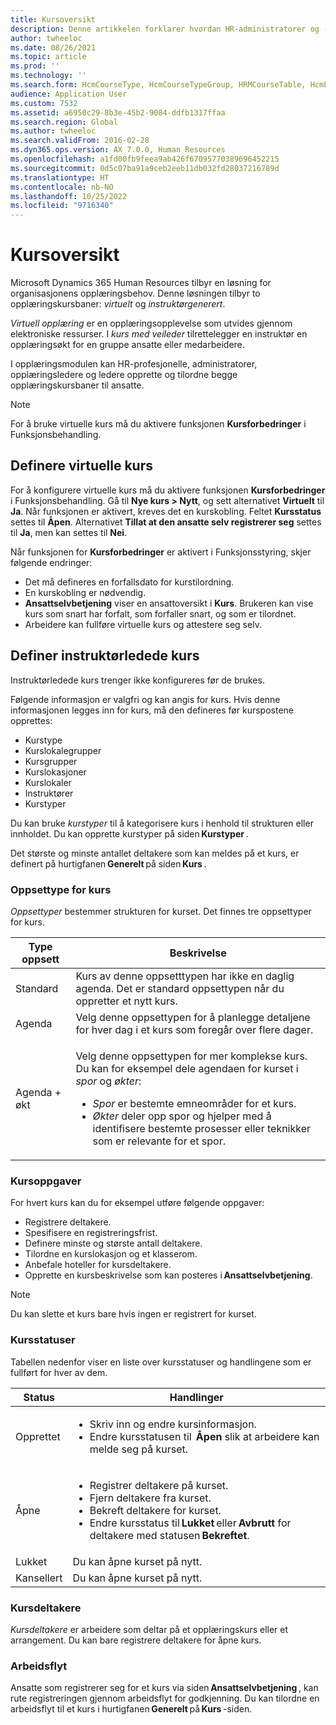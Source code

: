 ```yaml
---
title: Kursoversikt
description: Denne artikkelen forklarer hvordan HR-administratorer og -ledere kan bruke kursfunksjonene til å vedlikeholde opplysningene om kurs som er tilgjengelige for ansatte.
author: twheeloc
ms.date: 08/26/2021
ms.topic: article
ms.prod: ''
ms.technology: ''
ms.search.form: HcmCourseType, HcmCourseTypeGroup, HRMCourseTable, HcmLearningWorkspace
audience: Application User
ms.custom: 7532
ms.assetid: a6950c29-8b3e-45b2-9084-ddfb1317ffaa
ms.search.region: Global
ms.author: twheeloc
ms.search.validFrom: 2016-02-28
ms.dyn365.ops.version: AX 7.0.0, Human Resources
ms.openlocfilehash: a1fd00fb9feea9ab426f67095770389696452215
ms.sourcegitcommit: 0d5c07ba91a9ceb2eeb11db032fd28037216789d
ms.translationtype: HT
ms.contentlocale: nb-NO
ms.lasthandoff: 10/25/2022
ms.locfileid: "9716340"
---
```

# <a name="courses-overview"></a>Kursoversikt

Microsoft Dynamics 365 Human Resources tilbyr en løsning for organisasjonens opplæringsbehov. Denne løsningen tilbyr to opplæringskursbaner: *virtuelt* og *instruktørgenerert*.

*Virtuell opplæring* er en opplæringsopplevelse som utvides gjennom elektroniske ressurser. I *kurs med veileder* tilrettelegger en instruktør en opplæringsøkt for en gruppe ansatte eller medarbeidere.

I opplæringsmodulen kan HR-profesjonelle, administratorer, opplæringsledere og ledere opprette og tilordne begge opplæringskursbaner til ansatte.

> [!NOTE]
> For å bruke virtuelle kurs må du aktivere funksjonen **Kursforbedringer** i Funksjonsbehandling.

## <a name="set-up-virtual-courses"></a>Definere virtuelle kurs

For å konfigurere virtuelle kurs må du aktivere funksjonen **Kursforbedringer** i Funksjonsbehandling. Gå til **Nye kurs \> Nytt**, og sett alternativet **Virtuelt** til **Ja**. Når funksjonen er aktivert, kreves det en kurskobling. Feltet **Kursstatus** settes til **Åpen**. Alternativet **Tillat at den ansatte selv registrerer seg** settes til **Ja**, men kan settes til **Nei**.

Når funksjonen for **Kursforbedringer** er aktivert i Funksjonsstyring, skjer følgende endringer:

- Det må defineres en forfallsdato for kurstilordning.
- En kurskobling er nødvendig.
- **Ansattselvbetjening** viser en ansattoversikt i **Kurs**. Brukeren kan vise kurs som snart har forfalt, som forfaller snart, og som er tilordnet.
- Arbeidere kan fullføre virtuelle kurs og attestere seg selv.

## <a name="set-up-instructor-led-courses"></a>Definer instruktørledede kurs

Instruktørledede kurs trenger ikke konfigureres før de brukes.

Følgende informasjon er valgfri og kan angis for kurs. Hvis denne informasjonen legges inn for kurs, må den defineres før kurspostene opprettes:

- Kurstype
- Kurslokalegrupper
- Kursgrupper
- Kurslokasjoner
- Kurslokaler
- Instruktører
- Kurstyper

Du kan bruke *kurstyper* til å kategorisere kurs i henhold til strukturen eller innholdet. Du kan opprette kurstyper på siden **Kurstyper** .

Det største og minste antallet deltakere som kan meldes på et kurs, er definert på hurtigfanen **Generelt** på siden **Kurs** .

### <a name="course-setup-type"></a>Oppsettype for kurs 

*Oppsettyper* bestemmer strukturen for kurset. Det finnes tre oppsettyper for kurs.

| Type oppsett | Beskrivelse |
|------|--------|
| Standard | Kurs av denne oppsetttypen har ikke en daglig agenda. Det er standard oppsettypen når du oppretter et nytt kurs. |
| Agenda | Velg denne oppsettypen for å planlegge detaljene for hver dag i et kurs som foregår over flere dager. |
| Agenda + økt | <p>Velg denne oppsettypen for mer komplekse kurs. Du kan for eksempel dele agendaen for kurset i *spor* og *økter*:</p><ul><li>*Spor* er bestemte emneområder for et kurs.</li><li>*Økter* deler opp spor og hjelper med å identifisere bestemte prosesser eller teknikker som er relevante for et spor.</li></ul> |

### <a name="course-tasks"></a>Kursoppgaver

For hvert kurs kan du for eksempel utføre følgende oppgaver:

- Registrere deltakere.
- Spesifisere en registreringsfrist.
- Definere minste og største antall deltakere.
- Tilordne en kurslokasjon og et klasserom.
- Anbefale hoteller for kursdeltakere.
- Opprette en kursbeskrivelse som kan posteres i **Ansattselvbetjening**.

> [!NOTE]
> Du kan slette et kurs bare hvis ingen er registrert for kurset.

### <a name="course-statuses"></a>Kursstatuser

Tabellen nedenfor viser en liste over kursstatuser og handlingene som er fullført for hver av dem.

| Status | Handlinger |
|------|--------|
| Opprettet | <ul><li>Skriv inn og endre kursinformasjon.</li><li>Endre kursstatusen til  **Åpen** slik at arbeidere kan melde seg på kurset.</li></ul> | 
| Åpne | <ul><li>Registrer deltakere på kurset.</li><li>Fjern deltakere fra kurset.</li><li>Bekreft deltakere for kurset.</li><li>Endre kursstatus til **Lukket** eller **Avbrutt** for deltakere med statusen **Bekreftet**.</li></ul>|
| Lukket | Du kan åpne kurset på nytt. |
| Kansellert | Du kan åpne kurset på nytt. |

### <a name="course-participants"></a>Kursdeltakere

*Kursdeltakere* er arbeidere som deltar på et opplæringskurs eller et arrangement. Du kan bare registrere deltakere for åpne kurs.

### <a name="workflow"></a>Arbeidsflyt

Ansatte som registrerer seg for et kurs via siden **Ansattselvbetjening** , kan rute registreringen gjennom arbeidsflyt for godkjenning. Du kan tilordne en arbeidsflyt til et kurs i hurtigfanen **Generelt** på **Kurs** -siden.

